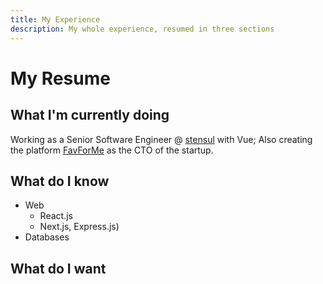 ```yaml
---
title: My Experience
description: My whole experience, resumed in three sections
---
```


# My Resume

## What I'm currently doing

Working as a Senior Software Engineer @ [stensul](https://stensul.com/) with Vue; Also creating the platform [FavForMe](https://favforme.com) as the CTO of the startup.

## What do I know

- Web
  - React.js
  - Next.js, Express.js)
- Databases

## What do I want